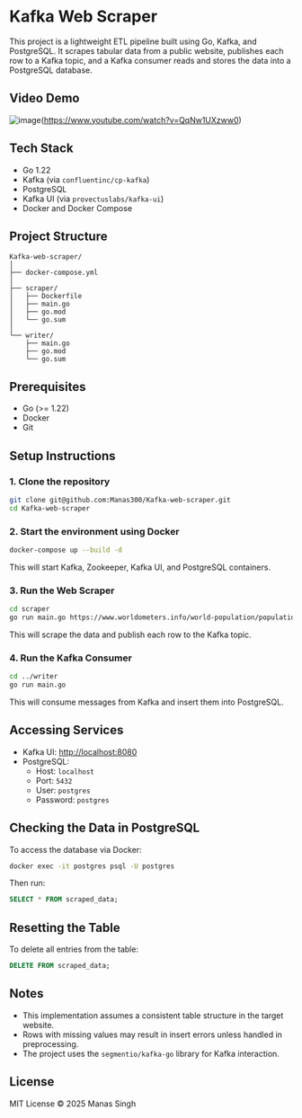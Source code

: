# Kafka Web Scraper

This project is a lightweight ETL pipeline built using Go, Kafka, and PostgreSQL. It scrapes tabular data from a public website, publishes each row to a Kafka topic, and a Kafka consumer reads and stores the data into a PostgreSQL database.

## Video Demo
![image](https://github.com/user-attachments/assets/2ef198ec-2e35-4186-899b-06487a4117f2)(https://www.youtube.com/watch?v=QqNw1UXzww0)


## Tech Stack

- Go 1.22
- Kafka (via `confluentinc/cp-kafka`)
- PostgreSQL
- Kafka UI (via `provectuslabs/kafka-ui`)
- Docker and Docker Compose

## Project Structure

```
Kafka-web-scraper/
│
├── docker-compose.yml
│
├── scraper/
│   ├── Dockerfile
│   ├── main.go
│   ├── go.mod
│   └── go.sum
│
└── writer/
    ├── main.go
    ├── go.mod
    └── go.sum
```

## Prerequisites

- Go (>= 1.22)
- Docker
- Git

## Setup Instructions

### 1. Clone the repository

```bash
git clone git@github.com:Manas300/Kafka-web-scraper.git
cd Kafka-web-scraper
```

### 2. Start the environment using Docker

```bash
docker-compose up --build -d
```

This will start Kafka, Zookeeper, Kafka UI, and PostgreSQL containers.

### 3. Run the Web Scraper

```bash
cd scraper
go run main.go https://www.worldometers.info/world-population/population-by-country/
```

This will scrape the data and publish each row to the Kafka topic.

### 4. Run the Kafka Consumer

```bash
cd ../writer
go run main.go
```

This will consume messages from Kafka and insert them into PostgreSQL.

## Accessing Services

- Kafka UI: [http://localhost:8080](http://localhost:8080)
- PostgreSQL:
  - Host: `localhost`
  - Port: `5432`
  - User: `postgres`
  - Password: `postgres`

## Checking the Data in PostgreSQL

To access the database via Docker:

```bash
docker exec -it postgres psql -U postgres
```

Then run:

```sql
SELECT * FROM scraped_data;
```

## Resetting the Table

To delete all entries from the table:

```sql
DELETE FROM scraped_data;
```

## Notes

- This implementation assumes a consistent table structure in the target website.
- Rows with missing values may result in insert errors unless handled in preprocessing.
- The project uses the `segmentio/kafka-go` library for Kafka interaction.

## License

MIT License © 2025 Manas Singh
